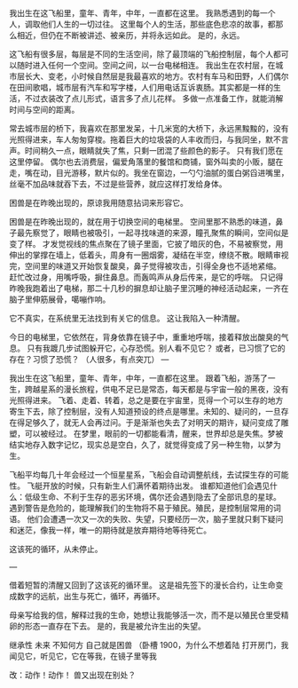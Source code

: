 我出生在这飞船里，童年、青年，中年，一直都在这里。
我熟悉遇到的每一个人，调取他们人生的一切过往。
这里每个人的生活，那些底色悲凉的故事，都那么相近，但仍在不断被讲述、被亲历，并将永远如此。
是的，永远。

这飞船有很多层，每层是不同的生活空间，除了最顶端的飞船控制层，每个人都可以随时进入任何一个空间。空间之间，以一台电梯相连。
我出生在农村层，在城市层长大、变老，小时候自然层是我最喜欢的地方。农村有车马和田野，人们偶尔在田间歌唱，城市层有汽车和写字楼，人们用电话互诉衷肠。其实都是一样的生活，不过衣装改了点儿形式，语言多了点儿花样。
多做一点准备工作，就能消解时间与空间的距离。

常去城市层的桥下，我喜欢在那里发呆，十几米宽的大桥下，永远黑黢黢的，没有光照得进来，车人匆匆穿梭。拖着巨大的垃圾袋的人丰收而归，与我同坐，默不言声。时间稍久一点，眼睛就失了焦，只剩一团混了些颜色的影子。
只有我们愿在这里停留。
偶尔也去消费层，偏爱角落里的餐馆和商铺，窗外叫卖的小贩，腿在走，嘴在动，目光游移，默片似的。我坐在窗边，一勺勺油腻的蛋白粥舀进嘴里，丝毫不加品味就吞下去，不过是些营养，就应这样打发给身体。

困兽是在昨晚出现的，原谅我用随意拈词来形容它。

困兽是在昨晚出现的，就在用于切换空间的电梯里。
空间里那不熟悉的味道，鼻子最先察觉了，眼睛也被吸引，一起寻找味道的来源，瞳孔聚焦的瞬间，空间似是变了样。
才发觉视线的焦点聚在了镜子里面，它披了暗灰的色，不易被察觉，用伸出的掌撑在墙上，低着头，周身有一圈烟雾，凝结在半空，缭绕不散。眼睛审视完，空间里的味道又开始恢复酸臭，鼻子觉得被攻击，引得全身也不适地紧缩。
赶忙改过身，用嘴呼吸，摒住鼻息。而轰鸣声从身后传来，是它的呼喘。
只记得昨晚我跑着出了电梯，那二十几秒的摒息却让脑子里沉睡的神经活动起来，一齐在脑子里伸筋展骨，噶嘣作响。

它不真实，在系统里无法找到有关它的信息。
这让我陷入一种清醒。

今日的电梯里，它依然在，背身依靠在镜子中，重重地呼喘，接着释放出酸臭的气息。
只有我踱几步试图躲开它，心存恐慌。别人看不见它？
或者，已习惯了它的存在？习惯了恐慌？
（人很多，有点突兀）
—

我出生在这飞船里，童年、青年，中年，一直都在这里。
跟着飞船，游荡了一生，跨越星系的漫长旅程，供电不足已是常态，每天都是与宇宙一般的黑夜，没有光照得进来。
飞着、走着、转着，总之是要在宇宙里，觅得一个可以生存的地方寄生下去，除了控制层，没有人知道预设的终点是哪里。未知的、疑问的，一旦存在得足够久了，就无人会再过问。于是渐渐也失去了对明天的期许，疑问变成了雕塑，可以被经过。
在梦里，眼前的一切都能看清，醒来，世界却总是失焦。梦被结实地存入数字记忆，现实总是空白，久了，就觉得变成了另一种生物，以梦为生。

飞船平均每几十年会经过一个恒星星系，飞船会自动调整航线，去试探生存的可能性。
飞艇开放的时候，只有新生人们满怀着期待出发。
谁都知道他们会遇见什么：低级生命、不利于生存的恶劣环境，偶尔还会遇到隐去了全部讯息的星球。
遇到警告是危险的，能理解我们的生物将不易于殖民。殖民，是控制层常用的词语。
他们会遭遇一次又一次的失败、失望，只要经历一次，脑子里就只剩下疑问和迷茫，像我一样，唯一的期待就是放弃期待地等待死亡。

这该死的循环，从未停止。

—

借着短暂的清醒又回到了这该死的循环里。
这是祖先签下的漫长合约，让生命变成数字的远航，出生与死亡，循环，再循环。

母亲写给我的信，解释过我的生命，她想让我能够活一次，而不是以殖民仓里受精卵的形态一直存在下去。
是的，我是被允许生出的失望。








继承性
未来
不知何方
自己就是困兽
（卧槽 1900，为什么不想着陆
打开房门，我闻见它，听见它，它在等我，在镜子里等我

改：动作！动作！
兽又出现在别处？